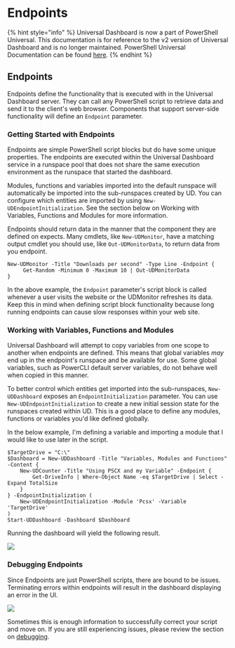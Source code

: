 # Endpoints

{% hint style="info" %}
Universal Dashboard is now a part of PowerShell Universal. This documentation is for reference to the v2 version of Universal Dashboard and is no longer maintained. PowerShell Universal Documentation can be found [here](https://docs.ironmansoftware.com).
{% endhint %}

## Endpoints

Endpoints define the functionality that is executed with in the Universal Dashboard server. They can call any PowerShell script to retrieve data and send it to the client's web browser. Components that support server-side functionality will define an `Endpoint` parameter.

### Getting Started with Endpoints

Endpoints are simple PowerShell script blocks but do have some unique properties. The endpoints are executed within the Universal Dashboard service in a runspace pool that does not share the same execution environment as the runspace that started the dashboard.

Modules, functions and variables imported into the default runspace will automatically be imported into the sub-runspaces created by UD. You can configure which entities are imported by using `New-UDEndpointInitialization`. See the section below on Working with Variables, Functions and Modules for more information.

Endpoints should return data in the manner that the component they are defined on expects. Many cmdlets, like `New-UDMonitor`, have a matching output cmdlet you should use, like `Out-UDMonitorData`, to return data from you endpoint.

```text
New-UDMonitor -Title "Downloads per second" -Type Line -Endpoint {
     Get-Random -Minimum 0 -Maximum 10 | Out-UDMonitorData
}
```

In the above example, the `Endpoint` parameter's script block is called whenever a user visits the website or the UDMonitor refreshes its data. Keep this in mind when defining script block functionality because long running endpoints can cause slow responses within your web site.

### Working with Variables, Functions and Modules

Universal Dashboard will attempt to copy variables from one scope to another when endpoints are defined. This means that global variables _may_ end up in the endpoint's runspace and be available for use. Some global variables, such as PowerCLI default server variables, do not behave well when copied in this manner.

To better control which entities get imported into the sub-runspaces, `New-UDDashboard` exposes an `EndpointInitialization` parameter. You can use `New-UDEndpointInitialization` to create a new initial session state for the runspaces created within UD. This is a good place to define any modules, functions or variables you'd like defined globally.

In the below example, I'm defining a variable and importing a module that I would like to use later in the script.

```text
$TargetDrive = "C:\"
$Dashboard = New-UDDashboard -Title "Variables, Modules and Functions" -Content {
    New-UDCounter -Title "Using PSCX and my Variable" -Endpoint {
        Get-DriveInfo | Where-Object Name -eq $TargetDrive | Select -Expand TotalSize
    }
} -EndpointInitialization (
    New-UDEndpointInitialization -Module 'Pcsx' -Variable 'TargetDrive'
)
Start-UDDashboard -Dashboard $Dashboard
```

Running the dashboard will yield the following result.

![](../.gitbook/assets/endpoint-initialization-script.png)

### Debugging Endpoints

Since Endpoints are just PowerShell scripts, there are bound to be issues. Terminating errors within endpoints will result in the dashboard displaying an error in the UI.

![](../.gitbook/assets/displaying-an-error.png)

Sometimes this is enough information to successfully correct your script and move on. If you are still experiencing issues, please review the section on [debugging](../debugging.md).

